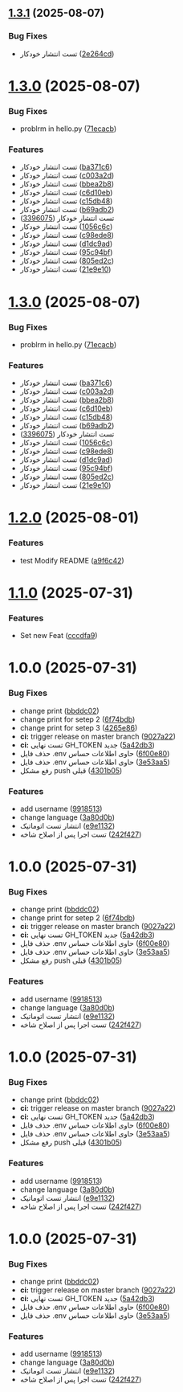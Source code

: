 ## [1.3.1](https://github.com/sajadtaj/Semantic-Release-and-Act-Cli/compare/v1.3.0...v1.3.1) (2025-08-07)


### Bug Fixes

* تست انتشار خودکار ([2e264cd](https://github.com/sajadtaj/Semantic-Release-and-Act-Cli/commit/2e264cd3f1c5d8dae3bf484496f276d894ca2af0))

# [1.3.0](https://github.com/sajadtaj/Semantic-Release-and-Act-Cli/compare/v1.2.0...v1.3.0) (2025-08-07)


### Bug Fixes

* problrm in hello.py ([71ecacb](https://github.com/sajadtaj/Semantic-Release-and-Act-Cli/commit/71ecacb870fb44e566f2fb88eb07b6c9b669e5b0))


### Features

* تست انتشار خودکار ([ba371c6](https://github.com/sajadtaj/Semantic-Release-and-Act-Cli/commit/ba371c6c3bfba364c6a599e03adf1109b2cac1c4))
* تست انتشار خودکار ([c003a2d](https://github.com/sajadtaj/Semantic-Release-and-Act-Cli/commit/c003a2d8f691680ed17f6e726b3fe4bce951a4c8))
* تست انتشار خودکار ([bbea2b8](https://github.com/sajadtaj/Semantic-Release-and-Act-Cli/commit/bbea2b81d5b7b01d41a177fc763d6e4902a1fa75))
* تست انتشار خودکار ([c6d10eb](https://github.com/sajadtaj/Semantic-Release-and-Act-Cli/commit/c6d10eb0b2641c9c96e8e95fb9cabccb3708beb1))
* تست انتشار خودکار ([c15db48](https://github.com/sajadtaj/Semantic-Release-and-Act-Cli/commit/c15db488c765462b712a713f7c877e3ecd98ab16))
* تست انتشار خودکار ([b69adb2](https://github.com/sajadtaj/Semantic-Release-and-Act-Cli/commit/b69adb29727680f35839cd3c4c3a54eb6b213d56))
* تست انتشار خودکار ([3396075](https://github.com/sajadtaj/Semantic-Release-and-Act-Cli/commit/3396075b29dd366d955a5965bc63955ccb2056b7))
* تست انتشار خودکار ([1056c6c](https://github.com/sajadtaj/Semantic-Release-and-Act-Cli/commit/1056c6c20df2fdebc7fe374e02986dc37d3df306))
* تست انتشار خودکار ([c98ede8](https://github.com/sajadtaj/Semantic-Release-and-Act-Cli/commit/c98ede8db483af85ce1b4e9ef85405d3800c5946))
* تست انتشار خودکار ([d1dc9ad](https://github.com/sajadtaj/Semantic-Release-and-Act-Cli/commit/d1dc9ad604f6bada70b9a2b618ffd1727ea745fc))
* تست انتشار خودکار ([95c94bf](https://github.com/sajadtaj/Semantic-Release-and-Act-Cli/commit/95c94bf6e8bb023697cc4a0dbebaa5630bad953e))
* تست انتشار خودکار ([805ed2c](https://github.com/sajadtaj/Semantic-Release-and-Act-Cli/commit/805ed2cd3711b07655b6e553ec4c87202befbd3e))
* تست انتشار خودکار ([21e9e10](https://github.com/sajadtaj/Semantic-Release-and-Act-Cli/commit/21e9e10836ac436fcac0f289d2357fc27f49b88a))

# [1.3.0](https://github.com/sajadtaj/Semantic-Release-and-Act-Cli/compare/v1.2.0...v1.3.0) (2025-08-07)


### Bug Fixes

* problrm in hello.py ([71ecacb](https://github.com/sajadtaj/Semantic-Release-and-Act-Cli/commit/71ecacb870fb44e566f2fb88eb07b6c9b669e5b0))


### Features

* تست انتشار خودکار ([ba371c6](https://github.com/sajadtaj/Semantic-Release-and-Act-Cli/commit/ba371c6c3bfba364c6a599e03adf1109b2cac1c4))
* تست انتشار خودکار ([c003a2d](https://github.com/sajadtaj/Semantic-Release-and-Act-Cli/commit/c003a2d8f691680ed17f6e726b3fe4bce951a4c8))
* تست انتشار خودکار ([bbea2b8](https://github.com/sajadtaj/Semantic-Release-and-Act-Cli/commit/bbea2b81d5b7b01d41a177fc763d6e4902a1fa75))
* تست انتشار خودکار ([c6d10eb](https://github.com/sajadtaj/Semantic-Release-and-Act-Cli/commit/c6d10eb0b2641c9c96e8e95fb9cabccb3708beb1))
* تست انتشار خودکار ([c15db48](https://github.com/sajadtaj/Semantic-Release-and-Act-Cli/commit/c15db488c765462b712a713f7c877e3ecd98ab16))
* تست انتشار خودکار ([b69adb2](https://github.com/sajadtaj/Semantic-Release-and-Act-Cli/commit/b69adb29727680f35839cd3c4c3a54eb6b213d56))
* تست انتشار خودکار ([3396075](https://github.com/sajadtaj/Semantic-Release-and-Act-Cli/commit/3396075b29dd366d955a5965bc63955ccb2056b7))
* تست انتشار خودکار ([1056c6c](https://github.com/sajadtaj/Semantic-Release-and-Act-Cli/commit/1056c6c20df2fdebc7fe374e02986dc37d3df306))
* تست انتشار خودکار ([c98ede8](https://github.com/sajadtaj/Semantic-Release-and-Act-Cli/commit/c98ede8db483af85ce1b4e9ef85405d3800c5946))
* تست انتشار خودکار ([d1dc9ad](https://github.com/sajadtaj/Semantic-Release-and-Act-Cli/commit/d1dc9ad604f6bada70b9a2b618ffd1727ea745fc))
* تست انتشار خودکار ([95c94bf](https://github.com/sajadtaj/Semantic-Release-and-Act-Cli/commit/95c94bf6e8bb023697cc4a0dbebaa5630bad953e))
* تست انتشار خودکار ([805ed2c](https://github.com/sajadtaj/Semantic-Release-and-Act-Cli/commit/805ed2cd3711b07655b6e553ec4c87202befbd3e))
* تست انتشار خودکار ([21e9e10](https://github.com/sajadtaj/Semantic-Release-and-Act-Cli/commit/21e9e10836ac436fcac0f289d2357fc27f49b88a))

# [1.2.0](https://github.com/sajadtaj/HelloWorld/compare/v1.1.0...v1.2.0) (2025-08-01)


### Features

* test  Modify README ([a9f6c42](https://github.com/sajadtaj/HelloWorld/commit/a9f6c42a3a77f217c61913509d26bc457f78e737))

# [1.1.0](https://github.com/sajadtaj/HelloWorld/compare/v1.0.0...v1.1.0) (2025-07-31)


### Features

* Set new Feat ([cccdfa9](https://github.com/sajadtaj/HelloWorld/commit/cccdfa9d3ee8683a850fbdd34f59da7ddb8659b8))

# 1.0.0 (2025-07-31)


### Bug Fixes

* change print ([bbddc02](https://github.com/sajadtaj/HelloWorld/commit/bbddc0241411d2e45eb7dd50696800cfd037a119))
* change print for setep 2 ([6f74bdb](https://github.com/sajadtaj/HelloWorld/commit/6f74bdb00311722fdc6eca85e65ef728c0158a04))
* change print for setep 3 ([4265e86](https://github.com/sajadtaj/HelloWorld/commit/4265e865055c0b11bd9a01bf20930513cf83a3e7))
* **ci:** trigger release on master branch ([9027a22](https://github.com/sajadtaj/HelloWorld/commit/9027a2279b85915feb95c60870523773f199a18c))
* **ci:** تست نهایی GH_TOKEN جدید ([5a42db3](https://github.com/sajadtaj/HelloWorld/commit/5a42db3df87177abaeedef98f3ab9c3f5e127e5f))
* حذف فایل .env حاوی اطلاعات حساس ([6f00e80](https://github.com/sajadtaj/HelloWorld/commit/6f00e8040d327835d599c7d036e4c57a6d2adfe9))
* حذف فایل .env حاوی اطلاعات حساس ([3e53aa5](https://github.com/sajadtaj/HelloWorld/commit/3e53aa5389d81a785afa425f967035274fd61256))
* رفع مشکل push قبلی ([4301b05](https://github.com/sajadtaj/HelloWorld/commit/4301b05ab2fd1847ffe3f36ff5991c8183823d02))


### Features

* add username ([9918513](https://github.com/sajadtaj/HelloWorld/commit/9918513762a3ad43a14b366594670e28a76680f9))
* change language ([3a80d0b](https://github.com/sajadtaj/HelloWorld/commit/3a80d0b626390ac7acaeb919708a8f0ce7d7ebe5))
* انتشار تست اتوماتیک ([e9e1132](https://github.com/sajadtaj/HelloWorld/commit/e9e11324a5e46db15c8b1cb970432ec026f4012e))
* تست اجرا پس از اصلاح شاخه ([242f427](https://github.com/sajadtaj/HelloWorld/commit/242f427a3f3605e8eaf2c90f0e96b0f2f8a20958))

# 1.0.0 (2025-07-31)


### Bug Fixes

* change print ([bbddc02](https://github.com/sajadtaj/HelloWorld/commit/bbddc0241411d2e45eb7dd50696800cfd037a119))
* change print for setep 2 ([6f74bdb](https://github.com/sajadtaj/HelloWorld/commit/6f74bdb00311722fdc6eca85e65ef728c0158a04))
* **ci:** trigger release on master branch ([9027a22](https://github.com/sajadtaj/HelloWorld/commit/9027a2279b85915feb95c60870523773f199a18c))
* **ci:** تست نهایی GH_TOKEN جدید ([5a42db3](https://github.com/sajadtaj/HelloWorld/commit/5a42db3df87177abaeedef98f3ab9c3f5e127e5f))
* حذف فایل .env حاوی اطلاعات حساس ([6f00e80](https://github.com/sajadtaj/HelloWorld/commit/6f00e8040d327835d599c7d036e4c57a6d2adfe9))
* حذف فایل .env حاوی اطلاعات حساس ([3e53aa5](https://github.com/sajadtaj/HelloWorld/commit/3e53aa5389d81a785afa425f967035274fd61256))
* رفع مشکل push قبلی ([4301b05](https://github.com/sajadtaj/HelloWorld/commit/4301b05ab2fd1847ffe3f36ff5991c8183823d02))


### Features

* add username ([9918513](https://github.com/sajadtaj/HelloWorld/commit/9918513762a3ad43a14b366594670e28a76680f9))
* change language ([3a80d0b](https://github.com/sajadtaj/HelloWorld/commit/3a80d0b626390ac7acaeb919708a8f0ce7d7ebe5))
* انتشار تست اتوماتیک ([e9e1132](https://github.com/sajadtaj/HelloWorld/commit/e9e11324a5e46db15c8b1cb970432ec026f4012e))
* تست اجرا پس از اصلاح شاخه ([242f427](https://github.com/sajadtaj/HelloWorld/commit/242f427a3f3605e8eaf2c90f0e96b0f2f8a20958))

# 1.0.0 (2025-07-31)


### Bug Fixes

* change print ([bbddc02](https://github.com/sajadtaj/HelloWorld/commit/bbddc0241411d2e45eb7dd50696800cfd037a119))
* **ci:** trigger release on master branch ([9027a22](https://github.com/sajadtaj/HelloWorld/commit/9027a2279b85915feb95c60870523773f199a18c))
* **ci:** تست نهایی GH_TOKEN جدید ([5a42db3](https://github.com/sajadtaj/HelloWorld/commit/5a42db3df87177abaeedef98f3ab9c3f5e127e5f))
* حذف فایل .env حاوی اطلاعات حساس ([6f00e80](https://github.com/sajadtaj/HelloWorld/commit/6f00e8040d327835d599c7d036e4c57a6d2adfe9))
* حذف فایل .env حاوی اطلاعات حساس ([3e53aa5](https://github.com/sajadtaj/HelloWorld/commit/3e53aa5389d81a785afa425f967035274fd61256))
* رفع مشکل push قبلی ([4301b05](https://github.com/sajadtaj/HelloWorld/commit/4301b05ab2fd1847ffe3f36ff5991c8183823d02))


### Features

* add username ([9918513](https://github.com/sajadtaj/HelloWorld/commit/9918513762a3ad43a14b366594670e28a76680f9))
* change language ([3a80d0b](https://github.com/sajadtaj/HelloWorld/commit/3a80d0b626390ac7acaeb919708a8f0ce7d7ebe5))
* انتشار تست اتوماتیک ([e9e1132](https://github.com/sajadtaj/HelloWorld/commit/e9e11324a5e46db15c8b1cb970432ec026f4012e))
* تست اجرا پس از اصلاح شاخه ([242f427](https://github.com/sajadtaj/HelloWorld/commit/242f427a3f3605e8eaf2c90f0e96b0f2f8a20958))

# 1.0.0 (2025-07-31)


### Bug Fixes

* change print ([bbddc02](https://github.com/sajadtaj/HelloWorld/commit/bbddc0241411d2e45eb7dd50696800cfd037a119))
* **ci:** trigger release on master branch ([9027a22](https://github.com/sajadtaj/HelloWorld/commit/9027a2279b85915feb95c60870523773f199a18c))
* **ci:** تست نهایی GH_TOKEN جدید ([5a42db3](https://github.com/sajadtaj/HelloWorld/commit/5a42db3df87177abaeedef98f3ab9c3f5e127e5f))
* حذف فایل .env حاوی اطلاعات حساس ([6f00e80](https://github.com/sajadtaj/HelloWorld/commit/6f00e8040d327835d599c7d036e4c57a6d2adfe9))
* حذف فایل .env حاوی اطلاعات حساس ([3e53aa5](https://github.com/sajadtaj/HelloWorld/commit/3e53aa5389d81a785afa425f967035274fd61256))


### Features

* add username ([9918513](https://github.com/sajadtaj/HelloWorld/commit/9918513762a3ad43a14b366594670e28a76680f9))
* change language ([3a80d0b](https://github.com/sajadtaj/HelloWorld/commit/3a80d0b626390ac7acaeb919708a8f0ce7d7ebe5))
* انتشار تست اتوماتیک ([e9e1132](https://github.com/sajadtaj/HelloWorld/commit/e9e11324a5e46db15c8b1cb970432ec026f4012e))
* تست اجرا پس از اصلاح شاخه ([242f427](https://github.com/sajadtaj/HelloWorld/commit/242f427a3f3605e8eaf2c90f0e96b0f2f8a20958))
